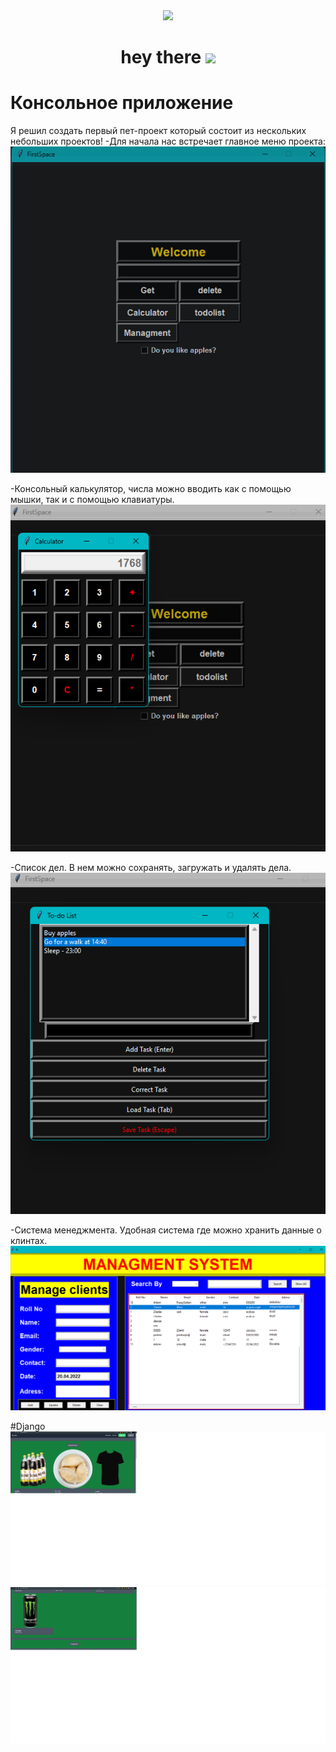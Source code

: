 <div id="header" align="center">
  <img src="https://media.giphy.com/media/BElb9DVpHezcZufOhl/giphy.gif" width="300"/>
</div>

<h1 align="center">
  hey there
  <img src="https://media.giphy.com/media/hvRJCLFzcasrR4ia7z/giphy.gif" width="30px"/>
</h1>

# Консольное приложение
Я решил создать первый пет-проект который состоит из нескольких небольших проектов!
-Для начала нас встречает главное меню проекта:
![main_menu](./for%20readme/main_menu.png)

-Консольный калькулятор, числа можно вводить как с помощью мышки, так и с помощью клавиатуры.
![calculator](./for%20readme/calculator.png)

-Список дел. В нем можно сохранять, загружать и удалять дела.
![list](./for%20readme/to_do_list.png)

-Система менеджмента. Удобная система где можно хранить данные о клинтах.
![managment](./for%20readme/managment_system.png)

#Django
![managment](./for%20readme/shop1.png)
![managment](./for%20readme/shop2.png)